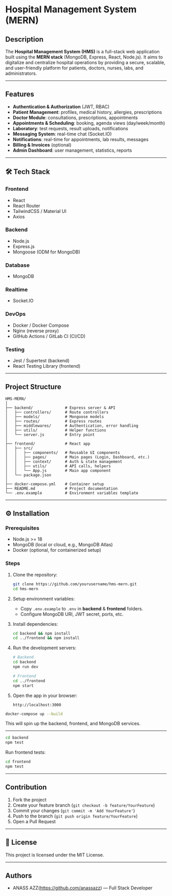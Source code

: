 #  Hospital Management System (MERN)

##  Description

The **Hospital Management System (HMS)** is a full-stack web application built using the **MERN stack** (MongoDB, Express, React, Node.js). It aims to digitalize and centralize hospital operations by providing a secure, scalable, and user-friendly platform for patients, doctors, nurses, labs, and administrators.

---

##  Features

* **Authentication & Authorization** (JWT, RBAC)
* **Patient Management**: profiles, medical history, allergies, prescriptions
* **Doctor Module**: consultations, prescriptions, appointments
* **Appointments & Scheduling**: booking, agenda views (day/week/month)
* **Laboratory**: test requests, result uploads, notifications
* **Messaging System**: real-time chat (Socket.IO)
* **Notifications**: real-time for appointments, lab results, messages
* **Billing & Invoices** (optional)
* **Admin Dashboard**: user management, statistics, reports

---

## 🛠️ Tech Stack

### Frontend

* React
* React Router
* TailwindCSS / Material UI
* Axios

### Backend

* Node.js
* Express.js
* Mongoose (ODM for MongoDB)

### Database

* MongoDB

### Realtime

* Socket.IO

### DevOps

* Docker / Docker Compose
* Nginx (reverse proxy)
* GitHub Actions / GitLab CI (CI/CD)

### Testing

* Jest / Supertest (backend)
* React Testing Library (frontend)

---

## Project Structure

```
HMS-MERN/
│
├── backend/              # Express server & API
│   ├── controllers/      # Route controllers
│   ├── models/           # Mongoose models
│   ├── routes/           # Express routes
│   ├── middlewares/      # Authentication, error handling
│   ├── utils/            # Helper functions
│   └── server.js         # Entry point
│
├── frontend/             # React app
│   ├── src/
│   │   ├── components/   # Reusable UI components
│   │   ├── pages/        # Main pages (Login, Dashboard, etc.)
│   │   ├── context/      # Auth & state management
│   │   ├── utils/        # API calls, helpers
│   │   └── App.js        # Main app component
│   └── package.json
│
├── docker-compose.yml    # Container setup
├── README.md             # Project documentation
└── .env.example          # Environment variables template
```

---

## ⚙️ Installation

### Prerequisites

* Node.js >= 18
* MongoDB (local or cloud, e.g., MongoDB Atlas)
* Docker (optional, for containerized setup)

### Steps

1. Clone the repository:

   ```bash
   git clone https://github.com/yourusername/hms-mern.git
   cd hms-mern
   ```

2. Setup environment variables:

   * Copy `.env.example` to `.env` in **backend** & **frontend** folders.
   * Configure MongoDB URI, JWT secret, ports, etc.

3. Install dependencies:

   ```bash
   cd backend && npm install
   cd ../frontend && npm install
   ```

4. Run the development servers:

   ```bash
   # Backend
   cd backend
   npm run dev

   # Frontend
   cd ../frontend
   npm start
   ```

5. Open the app in your browser:

   ```
   http://localhost:3000
   ```





```bash
docker-compose up --build
```

This will spin up the backend, frontend, and MongoDB services.





---


```bash
cd backend
npm test
```

Run frontend tests:

```bash
cd frontend
npm test
```




---

##  Contribution

1. Fork the project
2. Create your feature branch (`git checkout -b feature/YourFeature`)
3. Commit your changes (`git commit -m 'Add YourFeature'`)
4. Push to the branch (`git push origin feature/YourFeature`)
5. Open a Pull Request

---

## 📝 License

This project is licensed under the MIT License.

---

##  Authors

* ANASS AZZ(https://github.com/anassazz) — Full Stack Developer
